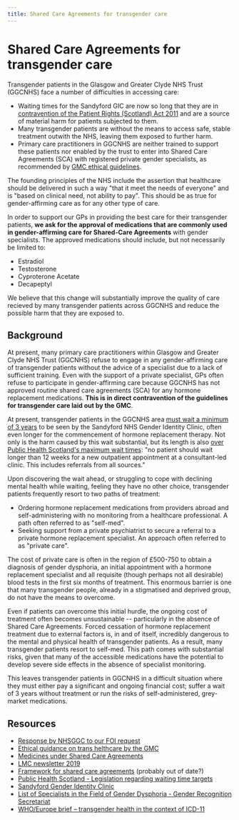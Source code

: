 ```yaml
---
title: Shared Care Agreements for transgender care
---
```


# Shared Care Agreements for transgender care

Transgender patients in the Glasgow and Greater Clyde NHS Trust (GGCNHS) face a number of difficulties in accessing care:
- Waiting times for the Sandyford GIC are now so long that they are in [contravention of the Patient Rights (Scotland) Act 2011][Waiting times] and are a source of material harm for patients subjected to them.
- Many transgender patients are without the means to access safe, stable treatment outwith the NHS, leaving them exposed to further harm.
- Primary care practitioners in GGCNHS are neither trained to support these patients nor enabled by the trust to enter into Shared Care Agreements (SCA) with registered private gender specialists, as recommended by [GMC ethical guidelines][GMC].

The founding principles of the NHS include the assertion that healthcare should be delivered in such a way "that it meet the needs of everyone" and is "based on clinical need, not ability to pay". This should be as true for gender-affirming care as for any other type of care.

In order to support our GPs in providing the best care for their transgender patients, **we ask for the approval of medications that are commonly used in gender-affirming care for Shared-Care Agreements** with gender specialists. The approved medications should include, but not necessarily be limited to:
  - Estradiol
  - Testosterone
  - Cyproterone Acetate
  - Decapeptyl

We believe that this change will substantially improve the quality of care recieved by many transgender patients across GGCNHS and reduce the possible harm that they are exposed to.

## Background

At present, many primary care practitioners within Glasgow and Greater Clyde NHS Trust (GGCNHS) refuse to engage in any gender-affirming care of transgender patients without the advice of a specialist due to a lack of sufficient training.
Even with the support of a private specialist, GPs often refuse to participate in gender-affirming care because GGCNHS has not approved routine shared care agreements (SCA) for any hormone replacement medications. **This is in direct contravention of the guidelines for transgender care laid out by the GMC**.

At present, transgender patients in the GGCNHS area [must wait a minimum of 3 years][Sandy waiting times] to be seen by the Sandyford NHS Gender Identity Clinic, often even longer for the commencement of hormone replacement therapy.
Not only is the harm caused by this wait substantial, but its length is also [over Public Health Scotland's maximum wait times][Waiting times]: "no patient should wait longer than 12 weeks for a new outpatient appointment at a consultant-led clinic.
This includes referrals from all sources."

Upon discovering the wait ahead, or struggling to cope with declining mental health while waiting, feeling they have no other choice, transgender patients frequently resort to two paths of treatment:
- Ordering hormone replacement medications from providers abroad and self-administering with no monitoring from a healthcare professional.
A path often referred to as "self-med".
- Seeking support from a private psychiatrist to secure a referral to a private hormone replacement specialist.
An approach often referred to as "private care".

The cost of private care is often in the region of £500-750 to obtain a diagnosis of gender dysphoria, an initial appointment with a hormone replacement specialist and all requisite (though perhaps not all desirable) blood tests in the first six months of treatment.
This enormous barrier is one that many transgender people, already in a stigmatised and deprived group, do not have the means to overcome.

Even if patients can overcome this initial hurdle, the ongoing cost of treatment often becomes unsustainable -- particularly in the absence of Shared Care Agreements.
Forced cessation of hormone replacement treatment due to external factors is, in and of itself,  incredibly dangerous to the mental and physical health of transgender patients. As a result, many transgender patients resort to self-med. This path comes with substantial risks, given that many of the accessible medications have the potential to develop severe side effects in the absence of specialist monitoring.

This leaves transgender patients in GGCNHS in a difficult situation where they must either pay a significant and ongoing financial cost; suffer a wait of 3 years without treatment or run the risks of self-administered, grey-market medications.

## Resources

- [Response by NHSGGC to our FOI request][FOI]
- [Ethical guidance on trans helthcare by the GMC][GMC]
- [Medicines under Shared Care Agreements][SCA]
- [LMC newsletter 2019][LMC-2019]
- [Framework for shared care agreements][SC-framework] (probably out of date?)
- [Public Health Scotland - Legislation regarding waiting time targets][Waiting times]
- [Sandyford Gender Identity Clinic][Sandy waiting times]
- [List of Specialists in the Field of Gender Dysphoria - Gender Recognition Secretariat](https://www.gov.uk/government/publications/gender-dysphoria-list-of-specialists-t493)
- [WHO/Europe brief – transgender health in the context of ICD-11](https://www.euro.who.int/en/health-topics/health-determinants/gender/gender-definitions/whoeurope-brief-transgender-health-in-the-context-of-icd-11)

[GMC]: https://www.gmc-uk.org/ethical-guidance/ethical-hub/trans-healthcare
[SCA]: https://ggcmedicines.org.uk/shared-care-agreements/
[LMC-2019]: ./LMC-2019.pdf
[SC-framework]: ./SC-framework.pdf
[FOI]: ./FOI.pdf
[Waiting times]: https://www.isdscotland.org/Health-Topics/Waiting-Times/Inpatient-Day-Cases-and-Outpatients/
[Sandy waiting times]: https://www.sandyford.scot/sexual-health-services/gender-identity-service/
